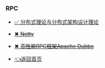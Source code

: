### RPC<!-- {docsify-ignore} -->

- [✅ 分布式理论与分布式架构设计理论](/blog/backend_developer/rpc/DistributedArchitectureDesignTheory.md)
- [✖ ~~Netty~~](/blog/backend_developer/rpc/Netty.md)
- [✖ ~~高性能RPC框架Apache Dubbo~~](/blog/backend_developer/rpc/dubbo.md)


- [👈返回首页](/blog/backend_developer/description.md)